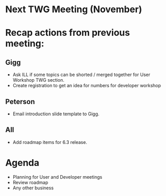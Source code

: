 # Next TWG Meeting (November)

# Recap actions from previous meeting:

## Gigg
- Ask ILL if some topics can be shorted / merged together for User Workshop TWG section.
- Create registration to get an idea for numbers for developer workshop

## Peterson
- Email introduction slide template to Gigg.

## All
- Add roadmap items for 6.3 release.

# Agenda
- Planning for User and Developer meetings
- Review roadmap
- Any other business
